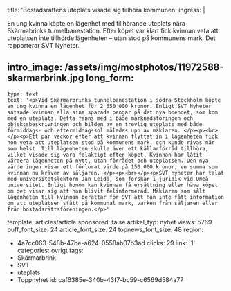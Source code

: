 title: 'Bostadsrättens uteplats visade sig tillhöra kommunen'
ingress: |
  <p>En ung kvinna köpte en lägenhet med tillhörande uteplats nära Skärmabrinks tunnelbanestation. Efter köpet var klart fick kvinnan veta att uteplatsen inte tillhörde lägenheten – utan stod på kommunens mark. Det rapporterar SVT Nyheter.
  </p>
  
intro_image: /assets/img/mostphotos/11972588-skarmarbrink.jpg
long_form:
  -
    type: text
    text: '<p>Vid Skärmarbrinks tunnelbanestation i södra Stockholm köpte en ung kvinna en lägenhet för 2 650 000 kronor. Enligt SVT Nyheter satsade kvinnan alla sina sparade pengar på det nya boendet, som kom med en uteplats. Detta fanns med i både marknadsföringen och objektsbeskrivningen och bilden av en trevlig uteplats med både förmiddags- och eftermiddagssol målades upp av mäklaren. </p><p><br></p><p>Ett par veckor efter att kvinnan flyttat in i lägenheten fick hon veta att uteplatsen stod på kommunens mark, och kunde rivas när som helst. Till lägenheten skulle även ett källarförråd tillhöra, vilket visade sig vara felaktigt efter köpet. Kvinnan har låtit värdera lägenheten på nytt, utan förrådet och uteplatsen. Den nya värderingen visar ett förlorat värde på 150 000 kronor, en summa som kvinnan nu kräver av säljaren. </p><p><br></p><p>SVT nyheter har talat med universitetslektorn Jan Leidö, som forskar i juridik vid Umeå universitet. Enligt honom kan kvinnan få ersättning eller häva köpet om det visar sig att hon blivit felinformerad. Mäklaren som sålt lägenheten till kvinnan berättar för SVT att han inte fått information om att uteplatsen stått på kommunal mark, varken från säljaren eller från bostadsrättsföreningen.</p>'
template: articles/article
sponsored: false
artikel_typ: nyhet
views: 5769
puff_font_size: 24
article_font_size: 24
topnews_font_size: 48
region:
  - 4a7cc063-548b-47be-a624-0558ab07b3ad
clicks: 29
link: '1'
categories: ovrigt
tags:
  - Skärmarbrink
  - SVT
  - uteplats
  - Toppnyhet
id: caf6385e-340b-43f7-bc59-c6569d584a77
